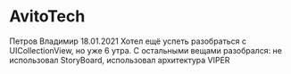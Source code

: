 # AvitoTech
Петров Владимир 18.01.2021
Хотел ещё успеть разобраться с UICollectionView, но уже 6 утра.
С остальными вещами разобрался: не использовал StoryBoard, использовал архитектура VIPER
